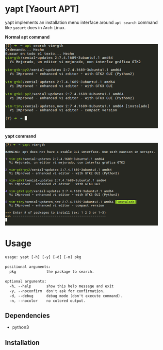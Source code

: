 # yapt [Yaourt APT]

yapt implements an installation menu interface around `apt search` command like `yaourt` does in Arch Linux.

**Normal apt command**

![](img/apt.png)

**yapt command**

![](img/yapt.png)

# Usage

```
usage: yapt [-h] [-y] [-d] [-n] pkg

positional arguments:
  pkg              the package to search.

optional arguments:
  -h, --help       show this help message and exit
  -y, --noconfirm  don't ask for confirmation.
  -d, --debug      debug mode (don't execute command).
  -n, --nocolor    no colored output.

```

## Dependencies

+ python3

## Installation


